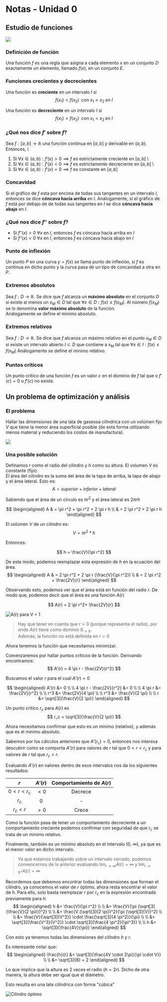 # Notas - Unidad 0

## Estudio de funciones

![](images/title-image.png)

### Definición de función
Una función $f$ es una regla que asigna a cada elemento $x$ en un conjunto $D$ 
exactamente un elemento, llamado $f(x)$, en un conjunto $E$.

### Funciones crecientes y decrecientes
Una función es **creciente** en un intervalo $I$ si
$$
    f(x_1) < f(x_2) \;\; con \; x_1 < x_2 \; en \; I
$$

Una función es **decreciente** en un intervalo $I$ si
$$
    f(x_1) > f(x_2) \;\; con \; x_1 < x_2 \; en \; I
$$

### ¿Qué nos dice $f'$ sobre $f$?
Sea $f: [a, b] \rightarrow \mathbb{R}$ una función continua en $[a, b]$ y 
derivable en $(a, b)$. Entonces, \
1. Si $\forall x \in (a,b): f'(x) > 0 \implies f$ es estrictamente creciente en $[a, b]$  \
2. Si $\forall x \in (a,b): f'(x) < 0 \implies f$ es estrictamente decreciente en $[a, b]$ \
3. Si $\forall x \in (a,b): f'(x) = 0 \implies f$ es constante en $[a, b]$ 

### Concavidad
Si el gráfico de $f$ esta por encima de todas sus tangentes en un intervalo $I$,
entonces se dice **cóncava hacia arriba** en $I$.
Análogamente, si el gráfico de $f$ está por debajo de de todas sus tangentes 
en $I$ se dice **cóncava hacia abajo** en $I$.

### ¿Qué nos dice $f''$ sobre $f$?
* Si $f''(x) > 0$ $\forall x$ en $I$, entonces $f$ es cóncava hacia arriba en $I$ 
* Si $f''(x) < 0$ $\forall x$ en $I$, entonces $f$ es cóncava hacia abajo en $I$ 

### Punto de inflexión
Un punto $P$ en una curva $y = f(x)$ se llama punto de inflexión, si $f$ es
continua en dicho punto y la curva pasa de un tipo de concavidad a otra en $P$.

### Extremos absolutos
Sea $f: D \rightarrow \mathbb{R}$. Se dice que $f$ alcanza un **máximo absoluto**
en el conjunto $D$ si existe al menos un $x_M \in D$ tal que $\forall x \in D: 
f(x) \le f(x_M)$. Al número $f(x_M)$ se lo denomina **valor máximo absoluto** de 
la función.  
Análogamente se define el minimo absoluto.

### Extremos relativos
Sea $f: D \rightarrow \mathbb{R}$. Se dice que $f$ alcanza un máximo relativo en 
el punto $x_M \in D$ si existe un intervalo abierto $I \subset D$ que contiene 
a $x_M$ tal que $\forall x \in I: f(x) \le f(x_M)$
Análogamente se define el minimo relativo.

### Puntos críticos
Un punto crítico de una función $f$ es un valor $c$ en el 
dominio de $f$ tal que o $f'(c) = 0$ o $f'(c)$ no existe.

## Un problema de optimización y análisis

### El problema
Hallar las dimensiones de una lata de gaseosa cilíndrica con un volúmen fijo $V$ que 
tiene la menor área superficial posible (de esta forma utilizando menos material 
y reduciendo los costos de manufactura).

![](images/soda-can.png)

### Una posible solución 
Definamos $r$ como el radio del cilindro y $h$ como su altura.
El volumen $V$ es constante (fijo).  
El área del cilindro es la suma del área de la tapa de arriba, la tapa de abajo
y el área lateral.
Esto es:  
$$
    A = superior + inferior + lateral
$$  

Sabiendo que el área de un círculo es $\pi r^2$ y 
el área lateral es $2 \pi r h$

$$
    \begin{aligned}
        A & = \pi r^2 + \pi r^2 + 2 \pi r h \\
        & = 2 \pi r^2 + 2 \pi r h
    \end{aligned}
$$

El volúmen $V$ de un cilindro es:
$$
    V = \pi r^2 * h
$$

Entonces:

$$
    h = \frac{V}{\pi r^2}
$$

De este modo, podemos reemplazar esta expresión de $h$ en la ecuación del área.
$$
    \begin{aligned}
    A & = 2 \pi r^2 + 2 \pi r (\frac{V}{\pi r^2}) \\
    & = 2 \pi r^2 + \frac{2V}{r}
    \end{aligned}
$$

Observando esto, podemos ver que el área está en función del radio $r$.
De modo que, podemos decir que el área es una función $A(r)$

$$
    A(r) = 2 \pi r^2+ \frac{2V}{r}
$$

![$A(r)$ para $V = 1$](images/area-function.png)

> Hay que tener en cuenta que $r > 0$ (porque representa el radio), 
por ende $A(r)$ tiene como dominio $\mathbb{R_{>0}}$.  
Además, la función no está definida en $r = 0$

Ahora tenemos la función que necesitamos minimizar.  

Comenzaremos por hallar puntos críticos de la función. Derivando encontramos:
$$
    A'(r) = 4 \pi r - \frac{2V}{r^2}
$$

Buscamos el valor $r$ para el cual $A'(r) = 0$

$$
    \begin{aligned}
        A'(r) &= 0 \\ \\
        4 \pi r - \frac{2V}{r^2} &= 0 \\ \\
        4 \pi r &= \frac{2V}{r^2} \\ \\
        r^3 &= \frac{2V}{4 \pi} \\ \\
        r^3 &= \frac{V}{2 \pi} \\ \\
        r &= \sqrt[3]{\frac{V}{2 \pi}}
    \end{aligned}
$$

Un punto crítico $r_c$ para $A(r)$ es
$$
    r_c = \sqrt[3]{\frac{V}{2 \pi}}
$$

Ahora necesitamos confirmar que esto es un minimo (relativo), y además que es el 
minimo absoluto.

Sabemos por los cálculos anteriores que $A'(r_c) = 0$, entonces nos interesa
descubrir como se comporta $A'(r)$ para valores de $r$ tal que $0 < r < r_c$ y 
para valores de $r$ tal que $r_c < r$.  

Evaluando $A'(r)$ en valores dentro de esos intervalos nos da los siguientes 
resultados:

| $r$           | $A'(r)$ | Comportamiento de $A(r)$ |
| :-----------: | :-----: | :----------------------: |
| $0 < r < r_c$ | $< 0$   | Decrece                  |
| $r_c$         | $0$     | -                        |
| $r_c < r$     | $> 0$   | Crece                    |

Como la función pasa de tener un comportamiento decreciente a un 
comportamiento creciente podemos confirmar con seguridad de que $r_c$ se trata
de un minimo relativo.

Finalmente, también es un minimo absoluto en el intervalo (0, $\infty$), ya que 
es el menor valor en dicho intervalo.

> Ya que estamos trabajando sobre un intervalo cerrado, podemos convencernos de lo anterior
evaluando $\lim_{r\to\infty} A(r) = \infty$ y $\lim_{r\to0^+} A(r) = \infty$

Recordemos que debemos encontrar todas las dimensiones que forman el cilíndro,
ya conocemos el valor de $r$ óptimo, ahora resta encontrar el valor de $h$. Para ello,
solo basta reemplazar $r$ por $r_c$ en la expresión encontrada previamente para $h$:
$$
\begin{aligned}
    h &= \frac{V}{\pi r^2} \\ \\
      &= \frac{V}{\pi (\sqrt[3]{\frac{V}{2 \pi}})^2} \\ \\
      &= \frac{V (\sqrt[3]{2 \pi})^2}{\pi (\sqrt[3]{V})^2} \\ \\
      &= \frac{V}{\sqrt[3]{V^2}} \cdot \frac{\sqrt[3]{4 \pi^2}}{\pi} \\ \\
      &= \sqrt[3]{\frac{V^3}{V^2}} \cdot \sqrt[3]{\frac{4 \pi^2}{\pi^3}} \\ \\
      h &= \sqrt[3]{\frac{4V}{\pi}}
\end{aligned}
$$

Con esto ya tenemos todas las dimensiones del cilíndro $h$ y $r$. 

Es interesante notar que: 
$$
\begin{aligned}
    \frac{h}{r} &= \sqrt[3]{\frac{4V \cdot 2\pi}{\pi \cdot  V}} \\ \\
        &= \sqrt[3]{8} = 2
\end{aligned}
$$

Lo que implica que la altura es 2 veces el radio ($h = 2r$). Dicho de otra manera,
la altura debe ser igual que el diámetro.

Esto resulta en una lata cilíndrica con forma "cúbica"

![Cilindro óptimo](images/cube_cylinder.png)
